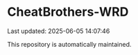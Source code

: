 # CheatBrothers-WRD

Last updated: 2025-06-05 14:07:46

This repository is automatically maintained.
